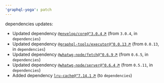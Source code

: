 ```yaml
---
'graphql-yoga': patch
---
```

dependencies updates:
  - Updated dependency [`@envelop/core@^3.0.4` ↗︎](https://www.npmjs.com/package/@envelop/core/v/3.0.4) (from `3.0.4`, in `dependencies`)
  - Updated dependency [`@graphql-tools/executor@^0.0.13` ↗︎](https://www.npmjs.com/package/@graphql-tools/executor/v/0.0.13) (from `0.0.13`, in `dependencies`)
  - Updated dependency [`@whatwg-node/fetch@^0.6.9` ↗︎](https://www.npmjs.com/package/@whatwg-node/fetch/v/0.6.9) (from `0.6.5`, in `dependencies`)
  - Updated dependency [`@whatwg-node/server@^0.6.4` ↗︎](https://www.npmjs.com/package/@whatwg-node/server/v/0.6.4) (from `0.5.11`, in `dependencies`)
  - Added dependency [`lru-cache@^7.14.1` ↗︎](https://www.npmjs.com/package/lru-cache/v/7.14.1) (to `dependencies`)
